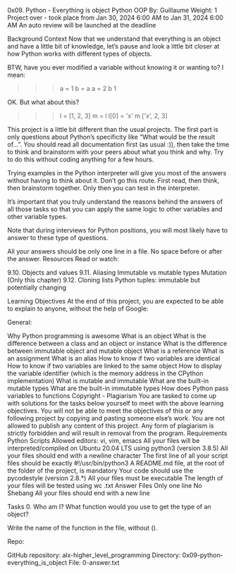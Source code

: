 
0x09. Python - Everything is object
Python
OOP
 By: Guillaume
 Weight: 1
 Project over - took place from Jan 30, 2024 6:00 AM to Jan 31, 2024 6:00 AM
 An auto review will be launched at the deadline

Background Context
Now that we understand that everything is an object and have a little bit of knowledge, 
let’s pause and look a little bit closer at how Python works with different types of objects.

BTW, have you ever modified a variable without knowing it or wanting to? I mean:
>>> a = 1
>>> b = a
>>> a = 2
>>> b
1
>>> 
OK. But what about this?

>>> l = [1, 2, 3]
>>> m = l
>>> l[0] = 'x'
>>> m
['x', 2, 3]
>>> 
This project is a little bit different than the usual projects. 
The first part is only questions about Python’s specificity like “What would be the result of…”. 
You should read all documentation first (as usual :)), 
then take the time to think and brainstorm with your peers about what you think and why. 
Try to do this without coding anything for a few hours.

Trying examples in the Python interpreter will give you most of the answers without having to think about it. 
Don’t go this route. First read, then think, then brainstorm together. Only then you can test in the interpreter.

It’s important that you truly understand the reasons behind the answers of all those tasks so that you can apply the same logic to other variables and other variable types.

Note that during interviews for Python positions, you will most likely have to answer to these type of questions.

All your answers should be only one line in a file. No space before or after the answer.
Resources
Read or watch:

9.10. Objects and values
9.11. Aliasing
Immutable vs mutable types
Mutation (Only this chapter)
9.12. Cloning lists
Python tuples: immutable but potentially changing

Learning Objectives
At the end of this project, you are expected to be able to explain to anyone, without the help of Google:

General:

Why Python programming is awesome
What is an object
What is the difference between a class and an object or instance
What is the difference between immutable object and mutable object
What is a reference
What is an assignment
What is an alias
How to know if two variables are identical
How to know if two variables are linked to the same object
How to display the variable identifier (which is the memory address in the CPython implementation)
What is mutable and immutable
What are the built-in mutable types
What are the built-in immutable types
How does Python pass variables to functions
Copyright - Plagiarism
You are tasked to come up with solutions for the tasks below yourself to meet with the above learning objectives.
You will not be able to meet the objectives of this or any following project by copying and pasting someone else’s work.
You are not allowed to publish any content of this project.
Any form of plagiarism is strictly forbidden and will result in removal from the program.
Requirements
Python Scripts
Allowed editors: vi, vim, emacs
All your files will be interpreted/compiled on Ubuntu 20.04 LTS using python3 (version 3.8.5)
All your files should end with a newline character
The first line of all your script files should be exactly #!/usr/bin/python3
A README.md file, at the root of the folder of the project, is mandatory
Your code should use the pycodestyle (version 2.8.*)
All your files must be executable
The length of your files will be tested using wc
.txt Answer Files
Only one line
No Shebang
All your files should end with a new line

Tasks
0. Who am I?
What function would you use to get the type of an object?

Write the name of the function in the file, without ().

Repo:

GitHub repository: alx-higher_level_programming
Directory: 0x09-python-everything_is_object
File: 0-answer.txt

